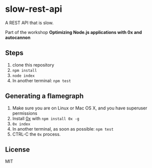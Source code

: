 # slow-rest-api

A REST API that is slow.

Part of the workshop __Optimizing Node.js applications with 0x and autocannon__

## Steps

1. clone this repository
2. `npm install`
3. `node index`
4. In another terminal: `npm test`

## Generating a flamegraph

1. Make sure you are on Linux or Mac OS X, and you have superuser
   permissions
2. Install [0x](http://npm.im/0x) with `npm install 0x -g`
3. `0x index`
4. In another terminal, as soon as possible: `npm test`
5. CTRL-C the `0x` process.

## License

MIT
